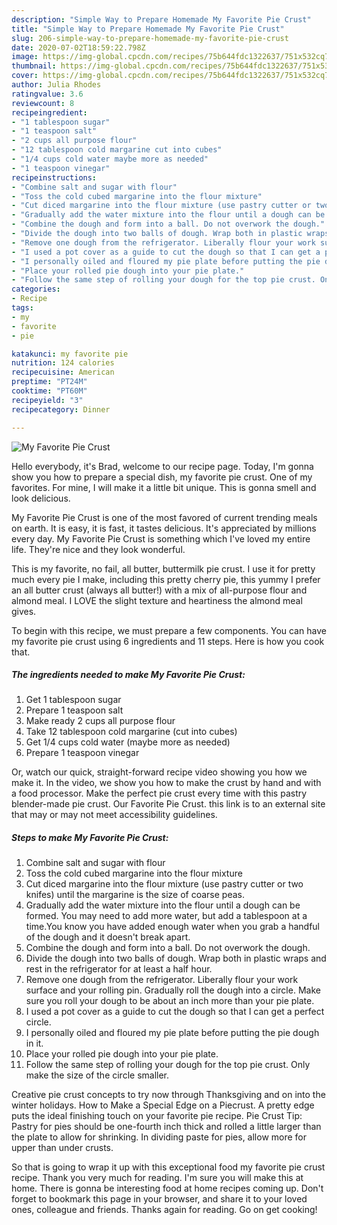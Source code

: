 ```yaml
---
description: "Simple Way to Prepare Homemade My Favorite Pie Crust"
title: "Simple Way to Prepare Homemade My Favorite Pie Crust"
slug: 206-simple-way-to-prepare-homemade-my-favorite-pie-crust
date: 2020-07-02T18:59:22.798Z
image: https://img-global.cpcdn.com/recipes/75b644fdc1322637/751x532cq70/my-favorite-pie-crust-recipe-main-photo.jpg
thumbnail: https://img-global.cpcdn.com/recipes/75b644fdc1322637/751x532cq70/my-favorite-pie-crust-recipe-main-photo.jpg
cover: https://img-global.cpcdn.com/recipes/75b644fdc1322637/751x532cq70/my-favorite-pie-crust-recipe-main-photo.jpg
author: Julia Rhodes
ratingvalue: 3.6
reviewcount: 8
recipeingredient:
- "1 tablespoon sugar"
- "1 teaspoon salt"
- "2 cups all purpose flour"
- "12 tablespoon cold margarine cut into cubes"
- "1/4 cups cold water maybe more as needed"
- "1 teaspoon vinegar"
recipeinstructions:
- "Combine salt and sugar with flour"
- "Toss the cold cubed margarine into the flour mixture"
- "Cut diced margarine into the flour mixture (use pastry cutter or two knifes) until the margarine is the size of coarse peas."
- "Gradually add the water mixture into the flour until a dough can be formed. You may need to add more water, but add a tablespoon at a time.You know you have added enough water when you grab a handful of the dough and it doesn&#39;t break apart."
- "Combine the dough and form into a ball. Do not overwork the dough."
- "Divide the dough into two balls of dough. Wrap both in plastic wraps and rest in the refrigerator for at least a half hour."
- "Remove one dough from the refrigerator. Liberally flour your work surface and your rolling pin. Gradually roll the dough into a circle. Make sure you roll your dough to be about an inch more than your pie plate."
- "I used a pot cover as a guide to cut the dough so that I can get a perfect circle."
- "I personally oiled and floured my pie plate before putting the pie dough in it."
- "Place your rolled pie dough into your pie plate."
- "Follow the same step of rolling your dough for the top pie crust. Only make the size of the circle smaller."
categories:
- Recipe
tags:
- my
- favorite
- pie

katakunci: my favorite pie 
nutrition: 124 calories
recipecuisine: American
preptime: "PT24M"
cooktime: "PT60M"
recipeyield: "3"
recipecategory: Dinner

---
```



![My Favorite Pie Crust](https://img-global.cpcdn.com/recipes/75b644fdc1322637/751x532cq70/my-favorite-pie-crust-recipe-main-photo.jpg)

Hello everybody, it's Brad, welcome to our recipe page. Today, I'm gonna show you how to prepare a special dish, my favorite pie crust. One of my favorites. For mine, I will make it a little bit unique. This is gonna smell and look delicious.

My Favorite Pie Crust is one of the most favored of current trending meals on earth. It is easy, it is fast, it tastes delicious. It's appreciated by millions every day. My Favorite Pie Crust is something which I've loved my entire life. They're nice and they look wonderful.

This is my favorite, no fail, all butter, buttermilk pie crust. I use it for pretty much every pie I make, including this pretty cherry pie, this yummy I prefer an all butter crust (always all butter!) with a mix of all-purpose flour and almond meal. I LOVE the slight texture and heartiness the almond meal gives.


To begin with this recipe, we must prepare a few components. You can have my favorite pie crust using 6 ingredients and 11 steps. Here is how you cook that.

<!--inarticleads1-->

##### The ingredients needed to make My Favorite Pie Crust:

1. Get 1 tablespoon sugar
1. Prepare 1 teaspoon salt
1. Make ready 2 cups all purpose flour
1. Take 12 tablespoon cold margarine (cut into cubes)
1. Get 1/4 cups cold water (maybe more as needed)
1. Prepare 1 teaspoon vinegar


Or, watch our quick, straight-forward recipe video showing you how we make it. In the video, we show you how to make the crust by hand and with a food processor. Make the perfect pie crust every time with this pastry blender-made pie crust. Our Favorite Pie Crust. this link is to an external site that may or may not meet accessibility guidelines. 

<!--inarticleads2-->

##### Steps to make My Favorite Pie Crust:

1. Combine salt and sugar with flour
1. Toss the cold cubed margarine into the flour mixture
1. Cut diced margarine into the flour mixture (use pastry cutter or two knifes) until the margarine is the size of coarse peas.
1. Gradually add the water mixture into the flour until a dough can be formed. You may need to add more water, but add a tablespoon at a time.You know you have added enough water when you grab a handful of the dough and it doesn&#39;t break apart.
1. Combine the dough and form into a ball. Do not overwork the dough.
1. Divide the dough into two balls of dough. Wrap both in plastic wraps and rest in the refrigerator for at least a half hour.
1. Remove one dough from the refrigerator. Liberally flour your work surface and your rolling pin. Gradually roll the dough into a circle. Make sure you roll your dough to be about an inch more than your pie plate.
1. I used a pot cover as a guide to cut the dough so that I can get a perfect circle.
1. I personally oiled and floured my pie plate before putting the pie dough in it.
1. Place your rolled pie dough into your pie plate.
1. Follow the same step of rolling your dough for the top pie crust. Only make the size of the circle smaller.


Creative pie crust concepts to try now through Thanksgiving and on into the winter holidays. How to Make a Special Edge on a Piecrust. A pretty edge puts the ideal finishing touch on your favorite pie recipe. Pie Crust Tip: Pastry for pies should be one-fourth inch thick and rolled a little larger than the plate to allow for shrinking. In dividing paste for pies, allow more for upper than under crusts. 

So that is going to wrap it up with this exceptional food my favorite pie crust recipe. Thank you very much for reading. I'm sure you will make this at home. There is gonna be interesting food at home recipes coming up. Don't forget to bookmark this page in your browser, and share it to your loved ones, colleague and friends. Thanks again for reading. Go on get cooking!
